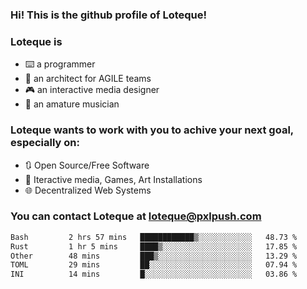 <!--
**loteque/loteque** is a ✨ _special_ ✨ repository because its `README.md` (this file) appears on your GitHub profile.

Here are some ideas to get you started:

- 🔭 I’m currently working on ...
- 🌱 I’m currently learning ...
- 👯 I’m looking to collaborate on ...
- 🤔 I’m looking for help with ...
- 💬 Ask me about ...
- 📫 How to reach me: ...
- 😄 Pronouns: ...
- ⚡ Fun fact: ...
-->

### Hi! This is the github profile of Loteque!
### Loteque is 
 - ⌨️ a programmer
 - 📐 an architect for AGILE teams
 - 🎮 an interactive media designer
 - 🎸 an amature musician

### Loteque wants to work with you to achive your next goal, especially on:
  - 🔃 Open Source/Free Software
  - 🎯 Iteractive media, Games, Art Installations
  - 🌐 Decentralized Web Systems

### You can contact Loteque at [loteque@pxlpush.com](mailto:loteque@pxlpush.com)
<!--START_SECTION:waka-->

```txt
Bash         2 hrs 57 mins   ████████████▒░░░░░░░░░░░░   48.73 %
Rust         1 hr 5 mins     ████▒░░░░░░░░░░░░░░░░░░░░   17.85 %
Other        48 mins         ███▒░░░░░░░░░░░░░░░░░░░░░   13.29 %
TOML         29 mins         ██░░░░░░░░░░░░░░░░░░░░░░░   07.94 %
INI          14 mins         █░░░░░░░░░░░░░░░░░░░░░░░░   03.86 %
```

<!--END_SECTION:waka-->
